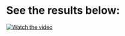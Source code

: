 # See the results below:

[![Watch the video](https://user-images.githubusercontent.com/71460155/233839230-8f89b55b-d5b2-4d75-9ea3-3c4f3452d0e8.png)](https://www.loom.com/share/b288afe1f01742ec8a0bd4c52c63fe40)

